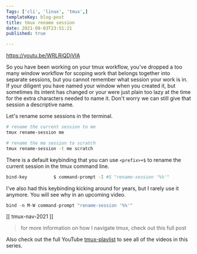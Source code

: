 ```yaml
---
Tags: ['cli', 'linux', 'tmux',]
templateKey: blog-post
title: tmux rename session
date: 2021-08-03T23:51:21
published: true

---
```


<https://youtu.be/WRLRiQDjVIA>

So you have been working on your tmux workflow, you've dropped a too many
window workflow for scoping work that belongs together into separate sessions,
but you cannot remember what session your work is in. If your diligent you have
named your window when you created it, but sometimes its intent has changed or
your were just plain too lazy at the time for the extra characters needed to
name it.  Don't worry we can still give that session a descriptive name.

Let's rename some sessions in the terminal.

``` bash
# rename the current session to me
tmux rename-session me

# rename the me session to scratch
tmux rename-session -t me scratch
```

There is a default keybinding that you can use `<prefix>+$` to rename the
current session in the tmux command line.

``` bash
bind-key          $ command-prompt -I #S "rename-session '%%'"
```

I've also had this keybinding kicking around for years, but I rarely use it
anymore. You will see why in an upcoming video.

``` python
bind -n M-W command-prompt "rename-session '%%'"
```

[[ tmux-nav-2021 ]]

> for more information on how I navigate tmux, check out this full post

Also check out the full YouTube
[tmux-playlist](https://www.youtube.com/playlist?list=PLTRNG6WIHETB4reAxbWza3CZeP9KL6Bkr)
to see all of the videos in this series.
